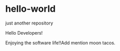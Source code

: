 # hello-world
just another repository

Hello Developers!


Enjoying the software life!!Add mention moon tacos.
